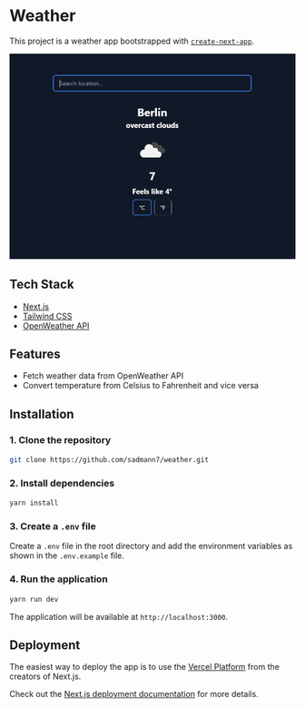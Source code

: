 # Weather

This project is a weather app bootstrapped with [`create-next-app`](https://github.com/vercel/next.js/tree/canary/packages/create-next-app).

![Weather](./public/screenshot.png)

## Tech Stack

- [Next.js](https://nextjs.org)
- [Tailwind CSS](https://tailwindcss.com)
- [OpenWeather API](https://openweathermap.org/api)

## Features

- Fetch weather data from OpenWeather API
- Convert temperature from Celsius to Fahrenheit and vice versa

## Installation

### 1. Clone the repository

```bash
git clone https://github.com/sadmann7/weather.git
```

### 2. Install dependencies

```bash
yarn install
```

### 3. Create a `.env` file

Create a `.env` file in the root directory and add the environment variables as shown in the `.env.example` file.

### 4. Run the application

```bash
yarn run dev
```

The application will be available at `http://localhost:3000`.

## Deployment

The easiest way to deploy the app is to use the [Vercel Platform](https://vercel.com/new?utm_medium=default-template&filter=next.js&utm_source=create-next-app&utm_campaign=create-next-app-readme) from the creators of Next.js.

Check out the [Next.js deployment documentation](https://nextjs.org/docs/deployment) for more details.
